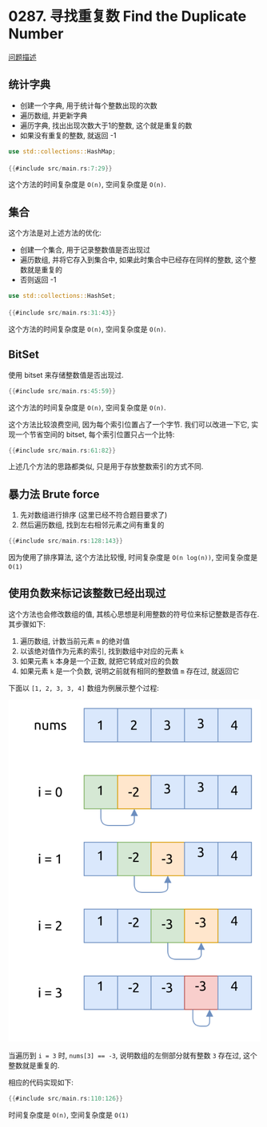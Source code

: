 # 0287. 寻找重复数 Find the Duplicate Number

[问题描述](https://leetcode.com/problems/find-the-duplicate-number)

## 统计字典

- 创建一个字典, 用于统计每个整数出现的次数
- 遍历数组, 并更新字典
- 遍历字典, 找出出现次数大于1的整数, 这个就是重复的数
- 如果没有重复的整数, 就返回 -1

```rust
use std::collections::HashMap;

{{#include src/main.rs:7:29}}
```

这个方法的时间复杂度是 `O(n)`, 空间复杂度是 `O(n)`.

## 集合

这个方法是对上述方法的优化:

- 创建一个集合, 用于记录整数值是否出现过
- 遍历数组, 并将它存入到集合中, 如果此时集合中已经存在同样的整数, 这个整数就是重复的
- 否则返回 -1

```rust
use std::collections::HashSet;

{{#include src/main.rs:31:43}}
```

这个方法的时间复杂度是 `O(n)`, 空间复杂度是 `O(n)`.

## BitSet

使用 bitset 来存储整数值是否出现过.

```rust
{{#include src/main.rs:45:59}}
```

这个方法的时间复杂度是 `O(n)`, 空间复杂度是 `O(n)`.

这个方法比较浪费空间, 因为每个索引位置占了一个字节.
我们可以改进一下它, 实现一个节省空间的 bitset, 每个索引位置只占一个比特:

```rust
{{#include src/main.rs:61:82}}
```

上述几个方法的思路都类似, 只是用于存放整数索引的方式不同.

## 暴力法 Brute force

1. 先对数组进行排序 (这里已经不符合题目要求了)
2. 然后遍历数组, 找到左右相邻元素之间有重复的

```rust
{{#include src/main.rs:128:143}}
```

因为使用了排序算法, 这个方法比较慢, 时间复杂度是 `O(n log(n))`, 空间复杂度是 `O(1)`

## 使用负数来标记该整数已经出现过

这个方法也会修改数组的值, 其核心思想是利用整数的符号位来标记整数是否存在. 其步骤如下:

1. 遍历数组, 计数当前元素 `m` 的绝对值
2. 以该绝对值作为元素的索引, 找到数组中对应的元素 `k`
3. 如果元素 `k` 本身是一个正数, 就把它转成对应的负数
4. 如果元素 `k` 是一个负数, 说明之前就有相同的整数值 `m` 存在过, 就返回它

下面以 `[1, 2, 3, 3, 4]` 数组为例展示整个过程:

![negative as index](assets/negative-as-index.svg)

当遍历到 `i = 3` 时, `nums[3] == -3`, 说明数组的左侧部分就有整数 `3` 存在过, 这个整数就是重复的.

相应的代码实现如下:

```rust
{{#include src/main.rs:110:126}}
```

时间复杂度是 `O(n)`, 空间复杂度是 `O(1)`